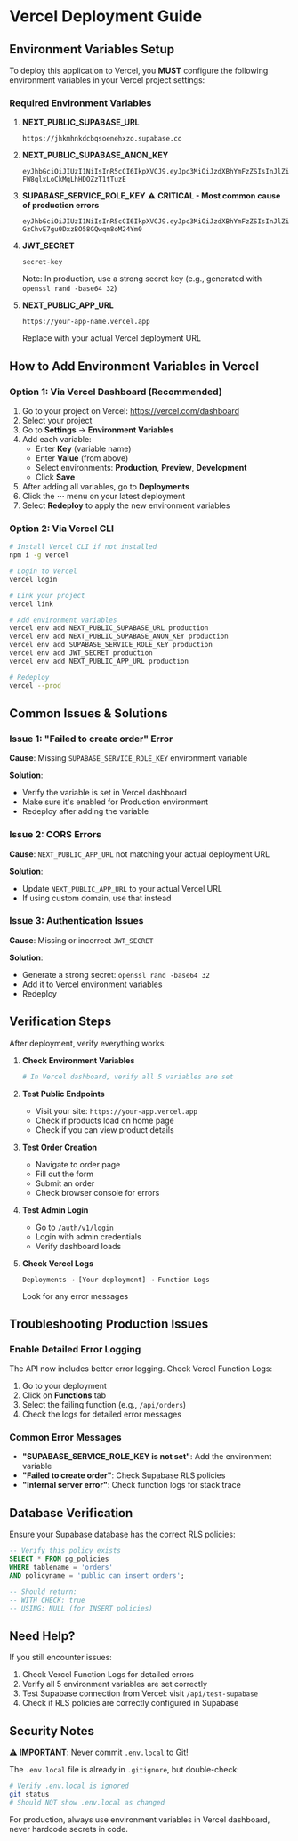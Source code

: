# Vercel Deployment Guide

## Environment Variables Setup

To deploy this application to Vercel, you **MUST** configure the following environment variables in your Vercel project settings:

### Required Environment Variables

1. **NEXT_PUBLIC_SUPABASE_URL**

   ```
   https://jhkmhnkdcbqsoenehxzo.supabase.co
   ```

2. **NEXT_PUBLIC_SUPABASE_ANON_KEY**

   ```
   eyJhbGciOiJIUzI1NiIsInR5cCI6IkpXVCJ9.eyJpc3MiOiJzdXBhYmFzZSIsInJlZiI6Impoa21obmtkY2Jxc29lbmVoeHpvIiwicm9sZSI6ImFub24iLCJpYXQiOjE3NjA2NjYyMzgsImV4cCI6MjA3NjI0MjIzOH0.bCjbItdiVjSMDCTs-FW8qlxLoCkMqLhHDOZzT1tTuzE
   ```

3. **SUPABASE_SERVICE_ROLE_KEY** ⚠️ **CRITICAL - Most common cause of production errors**

   ```
   eyJhbGciOiJIUzI1NiIsInR5cCI6IkpXVCJ9.eyJpc3MiOiJzdXBhYmFzZSIsInJlZiI6Impoa21obmtkY2Jxc29lbmVoeHpvIiwicm9sZSI6InNlcnZpY2Vfcm9sZSIsImlhdCI6MTc2MDY2NjIzOCwiZXhwIjoyMDc2MjQyMjM4fQ.ZASHNOBpo2WZ-GzChvE7gu0DxzBO58GQwqm8oM24Ym0
   ```

4. **JWT_SECRET**

   ```
   secret-key
   ```

   Note: In production, use a strong secret key (e.g., generated with `openssl rand -base64 32`)

5. **NEXT_PUBLIC_APP_URL**
   ```
   https://your-app-name.vercel.app
   ```
   Replace with your actual Vercel deployment URL

## How to Add Environment Variables in Vercel

### Option 1: Via Vercel Dashboard (Recommended)

1. Go to your project on Vercel: https://vercel.com/dashboard
2. Select your project
3. Go to **Settings** → **Environment Variables**
4. Add each variable:
   - Enter **Key** (variable name)
   - Enter **Value** (from above)
   - Select environments: **Production**, **Preview**, **Development**
   - Click **Save**
5. After adding all variables, go to **Deployments**
6. Click the **⋯** menu on your latest deployment
7. Select **Redeploy** to apply the new environment variables

### Option 2: Via Vercel CLI

```bash
# Install Vercel CLI if not installed
npm i -g vercel

# Login to Vercel
vercel login

# Link your project
vercel link

# Add environment variables
vercel env add NEXT_PUBLIC_SUPABASE_URL production
vercel env add NEXT_PUBLIC_SUPABASE_ANON_KEY production
vercel env add SUPABASE_SERVICE_ROLE_KEY production
vercel env add JWT_SECRET production
vercel env add NEXT_PUBLIC_APP_URL production

# Redeploy
vercel --prod
```

## Common Issues & Solutions

### Issue 1: "Failed to create order" Error

**Cause**: Missing `SUPABASE_SERVICE_ROLE_KEY` environment variable

**Solution**:

- Verify the variable is set in Vercel dashboard
- Make sure it's enabled for Production environment
- Redeploy after adding the variable

### Issue 2: CORS Errors

**Cause**: `NEXT_PUBLIC_APP_URL` not matching your actual deployment URL

**Solution**:

- Update `NEXT_PUBLIC_APP_URL` to your actual Vercel URL
- If using custom domain, use that instead

### Issue 3: Authentication Issues

**Cause**: Missing or incorrect `JWT_SECRET`

**Solution**:

- Generate a strong secret: `openssl rand -base64 32`
- Add it to Vercel environment variables
- Redeploy

## Verification Steps

After deployment, verify everything works:

1. **Check Environment Variables**

   ```bash
   # In Vercel dashboard, verify all 5 variables are set
   ```

2. **Test Public Endpoints**
   - Visit your site: `https://your-app.vercel.app`
   - Check if products load on home page
   - Check if you can view product details

3. **Test Order Creation**
   - Navigate to order page
   - Fill out the form
   - Submit an order
   - Check browser console for errors

4. **Test Admin Login**
   - Go to `/auth/v1/login`
   - Login with admin credentials
   - Verify dashboard loads

5. **Check Vercel Logs**
   ```
   Deployments → [Your deployment] → Function Logs
   ```
   Look for any error messages

## Troubleshooting Production Issues

### Enable Detailed Error Logging

The API now includes better error logging. Check Vercel Function Logs:

1. Go to your deployment
2. Click on **Functions** tab
3. Select the failing function (e.g., `/api/orders`)
4. Check the logs for detailed error messages

### Common Error Messages

- **"SUPABASE_SERVICE_ROLE_KEY is not set"**: Add the environment variable
- **"Failed to create order"**: Check Supabase RLS policies
- **"Internal server error"**: Check function logs for stack trace

## Database Verification

Ensure your Supabase database has the correct RLS policies:

```sql
-- Verify this policy exists
SELECT * FROM pg_policies
WHERE tablename = 'orders'
AND policyname = 'public can insert orders';

-- Should return:
-- WITH CHECK: true
-- USING: NULL (for INSERT policies)
```

## Need Help?

If you still encounter issues:

1. Check Vercel Function Logs for detailed errors
2. Verify all 5 environment variables are set correctly
3. Test Supabase connection from Vercel: visit `/api/test-supabase`
4. Check if RLS policies are correctly configured in Supabase

## Security Notes

⚠️ **IMPORTANT**: Never commit `.env.local` to Git!

The `.env.local` file is already in `.gitignore`, but double-check:

```bash
# Verify .env.local is ignored
git status
# Should NOT show .env.local as changed
```

For production, always use environment variables in Vercel dashboard, never hardcode secrets in code.
